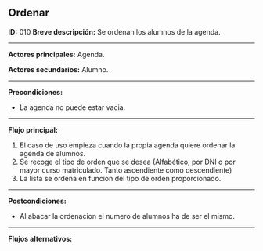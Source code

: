 ## Ordenar

**ID:** 010
**Breve descripción:** Se ordenan los alumnos de la agenda.

___

**Actores principales:** Agenda.

**Actores secundarios:** Alumno.
___

**Precondiciones:**

 * La agenda no puede estar vacia.
___

**Flujo principal:**

 1. El caso de uso empieza cuando la propia agenda quiere ordenar la agenda de alumnos.
 2. Se recoge el tipo de orden que se desea (Alfabético, por DNI o por mayor curso matriculado. Tanto ascendiente como descendiente)
 3. La lista se ordena en funcion del tipo de orden proporcionado.
___

**Postcondiciones:**

 * Al abacar la ordenacion el numero de alumnos ha de ser el mismo.
___

**Flujos alternativos:**


 
 
